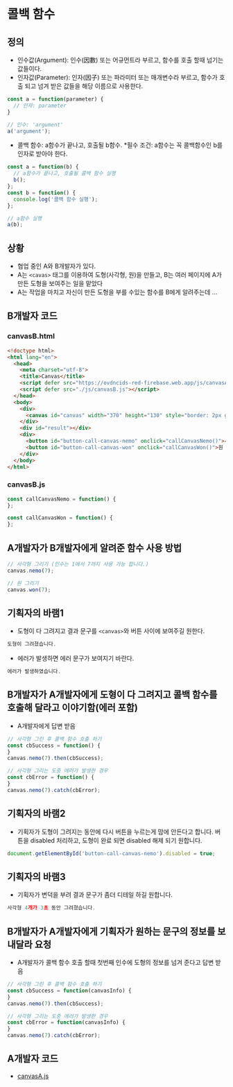 # 콜백 함수

## 정의
* 인수값(Argument): 인수(因數) 또는 어규먼트라 부르고, 함수를 호출 할때 넘기는 값들이다.
* 인자값(Parameter): 인자(因子) 또는 파라미터 또는 매개변수라 부르고, 함수가 호출 되고 넘겨 받은 값들을 해당 이름으로 사용한다.
```js
const a = function(parameter) {
  // 인자: parameter
}

// 인수: 'argument'
a('argument');
```
* 콜백 함수: a함수가 끝나고, 호출될 b함수. *필수 조건: a함수는 꼭 콜백함수인 b를 인자로 받아야 한다.
```js
const a = function(b) {
  // a함수가 끝나고, 호출될 콜백 함수 실행
  b();
};
const b = function() {
  console.log('콜백 함수 실행');
};

// a함수 실행
a(b);
```

## 상황
* 협업 중인 A와 B개발자가 있다.
* A는 `<cavas>` 태그를 이용하여 도형(사각형, 원)을 만들고, B는 여러 페이지에 A가 만든 도형을 보여주는 일을 맡았다
* A는 작업을 마치고 자신이 만든 도형을 부를 수있는 함수를 B에게 알려주는데 ...

## B개발자 코드
### canvasB.html
```html
<!doctype html>
<html lang="en">
  <head>
    <meta charset="utf-8">
    <title>Canvas</title>
    <script defer src="https://ovdncids-red-firebase.web.app/js/canvasA.js"></script>
    <script defer src="./js/canvasB.js"></script>
  </head>
  <body>
    <div>
      <canvas id="canvas" width="370" height="130" style="border: 2px gray solid;"></canvas>
    </div>
    <div id="result"></div>
    <div>
      <button id="button-call-canvas-nemo" onclick="callCanvasNemo()">사각형 부르기</button>
      <button id="button-call-canvas-won" onclick="callCanvasWon()">원 부르기</button>
    </div>
  </body>
</html>
```

### canvasB.js
```js
const callCanvasNemo = function() {
};

const callCanvasWon = function() {
};
```

## A개발자가 B개발자에게 알려준 함수 사용 방법
```js
// 사각형 그리기 (인수는 1에서 7까지 사용 가능 합니다.)
canvas.nemo(7);

// 원 그리기
canvas.won(7);
```

## 기획자의 바램1
* 도형이 다 그려지고 결과 문구를 `<canvas>`와 버튼 사이에 보여주길 원한다.
```js
도형이 그려졌습니다.
```
* 에러가 발생하면 에러 문구가 보여지기 바란다.
```js
에러가 발생하였습니다.
```

## B개발자가 A개발자에게 도형이 다 그려지고 콜백 함수를 호출해 달라고 이야기함(에러 포함)
* A개발자에게 답변 받음
```js
// 사각형 그린 후 콜백 함수 호출 하기
const cbSuccess = function() {
}
canvas.nemo(7).then(cbSuccess);

// 사각형 그리는 도중 에러가 발생한 경우
const cbError = function() {
}
canvas.nemo(7).catch(cbError);
```

## 기획자의 바램2
* 기획자가 도형이 그려지는 동안에 다시 버튼을 누르는게 맘에 안든다고 합니다. 버튼을 disabled 처리하고, 도형이 완료 되면 disabled 해제 되기 원합니다.
```js
document.getElementById('button-call-canvas-nemo').disabled = true;
```

## 기획자의 바램3
* 기획자가 변덕을 부려 결과 문구가 좀더 디테일 하길 원합니다.
```js
사각형 4개가 3초 동안 그려졌습니다.
```

## B개발자가 A개발자에게 기획자가 원하는 문구의 정보를 보내달라 요청
* A개발자가 콜백 함수 호출 할때 첫번째 인수에 도형의 정보를 넘겨 준다고 답변 받음
```js
// 사각형 그린 후 콜백 함수 호출 하기
const cbSuccess = function(canvasInfo) {
}
canvas.nemo(7).then(cbSuccess);

// 사각형 그리는 도중 에러가 발생한 경우
const cbError = function(canvasInfo) {
}
canvas.nemo(7).catch(cbError);
```

## A개발자 코드
* [canvasA.js](./js/canvasA.js)
